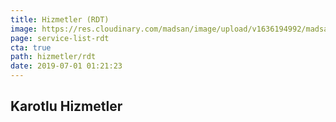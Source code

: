 ```yaml
---
title: Hizmetler (RDT)
image: https://res.cloudinary.com/madsan/image/upload/v1636194992/madsan-stock/IMG_3200_nsgux0.jpg
page: service-list-rdt
cta: true
path: hizmetler/rdt
date: 2019-07-01 01:21:23
---
```


## Karotlu Hizmetler
